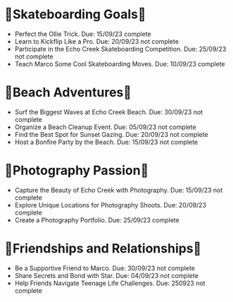# 💙Skateboarding Goals💙
- Perfect the Ollie Trick. Due: 15/09/23 complete
- Learn to Kickflip Like a Pro. Due: 20/09/23 not complete
- Participate in the Echo Creek Skateboarding Competition. Due: 25/09/23 not complete
- Teach Marco Some Cool Skateboarding Moves. Due: 10/09/23 complete

# 💙Beach Adventures💙
- Surf the Biggest Waves at Echo Creek Beach. Due: 30/09/23 not complete
- Organize a Beach Cleanup Event. Due: 05/09/23 not complete
- Find the Best Spot for Sunset Gazing. Due: 20/09/23 not complete
- Host a Bonfire Party by the Beach. Due: 15/09/23 not complete

# 💙Photography Passion💙
- Capture the Beauty of Echo Creek with Photography. Due: 15/09/23 not complete
- Explore Unique Locations for Photography Shoots. Due: 20/09/23 complete
- Create a Photography Portfolio. Due: 25/09/23 complete

# 💙Friendships and Relationships💙
- Be a Supportive Friend to Marco. Due: 30/09/23 not complete
- Share Secrets and Bond with Star. Due: 04/09/23 not complete
- Help Friends Navigate Teenage Life Challenges. Due: 250923 not complete
